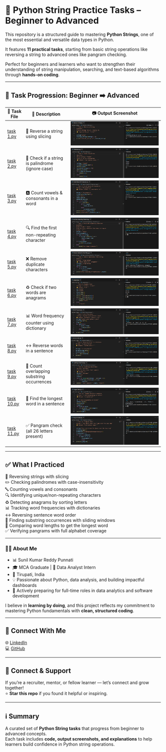 # 🧵 Python String Practice Tasks – Beginner to Advanced

This repository is a structured guide to mastering **Python Strings**, one of the most essential and versatile data types in Python.  

It features **11 practical tasks**, starting from basic string operations like reversing a string to advanced ones like pangram checking.  

Perfect for beginners and learners who want to strengthen their understanding of string manipulation, searching, and text-based algorithms through **hands-on coding**.  

---

## 📂 Task Progression: Beginner ➡️ Advanced  

| 🧪 Task File | 📄 Description | 📷 Output Screenshot |  
|--------------|----------------|----------------------|  
| [task 1.py](task%201.py) | 🔄 Reverse a string using slicing | ![Task 1](task%201.png) |  
| [task 2.py](task%202.py) | 🔁 Check if a string is palindrome (ignore case) | ![Task 2](task%202.png) |  
| [task 3.py](task%203.py) | 🅰️ Count vowels & consonants in a word | ![Task 3](task%203.png) |  
| [task 4.py](task%204.py) | 🔍 Find the first non-repeating character | ![Task 4](task%204.png) |  
| [task 5.py](task%205.py) | ❌ Remove duplicate characters | ![Task 5](task%205.png) |  
| [task 6.py](task%206.py) | ♻️ Check if two words are anagrams | ![Task 6](task%206.png) |  
| [task 7.py](task%207.py) | 📊 Word frequency counter using dictionary | ![Task 7](task%207.png) |  
| [task 8.py](task%208.py) | ↔️ Reverse words in a sentence | ![Task 8](task%208.png) |  
| [task 9.py](task%209.py) | 🔎 Count overlapping substring occurrences | ![Task 9](task%209.png) |  
| [task 10.py](task%2010.py) | 📏 Find the longest word in a sentence | ![Task 10](task%2010.png) |  
| [task 11.py](task%2011.py) | ✅ Pangram check (all 26 letters present) | ![Task 11](task%2011.png) |  

---

## ✅ What I Practiced  
📌 Reversing strings with slicing  
✏️ Checking palindromes with case-insensitivity  
🔤 Counting vowels and consonants  
🔍 Identifying unique/non-repeating characters  
♻️ Detecting anagrams by sorting letters  
📊 Tracking word frequencies with dictionaries  
↔️ Reversing sentence word order  
🔎 Finding substring occurrences with sliding windows  
📏 Comparing word lengths to get the longest word  
✅ Verifying pangrams with full alphabet coverage  

---

### 👨‍💻 About Me
- 📊 Sunil Kumar Reddy Punnati
- 🎓 MCA Graduate | 💼 Data Analyst Intern
- 📍 Tirupati, India
- 💡 Passionate about Python, data analysis, and building impactful dashboards
- 🚀 Actively preparing for full-time roles in data analytics and software development 

I believe in **learning by doing**, and this project reflects my commitment to mastering Python fundamentals with **clean, structured coding**.  

---

## 🔗 Connect With Me  
🌐 [LinkedIn](https://www.linkedin.com/in/sunil-kumar-reddy-punnati-a0a279308/)  
💻 [GitHub](https://github.com/sunilkumarreddypunnati/python-string-data-structure)  

---

## 🙌 Connect & Support  
If you’re a recruiter, mentor, or fellow learner — let’s connect and grow together!  
⭐ **Star this repo** if you found it helpful or inspiring.  

---

## ℹ️ Summary  
A curated set of **Python String tasks** that progress from beginner to advanced concepts.  
Each task includes **code, output screenshots, and explanations** to help learners build confidence in Python string operations.  
